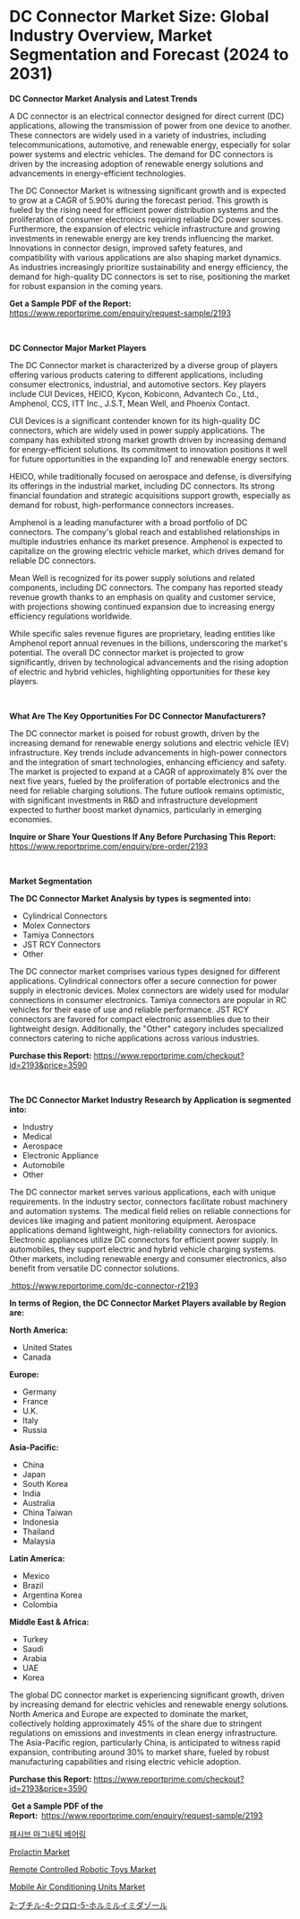<p><h1>DC Connector Market Size: Global Industry Overview, Market Segmentation and Forecast (2024 to 2031)</h1></p><p><strong>DC Connector Market Analysis and Latest Trends</strong></p>
<p><p>A DC connector is an electrical connector designed for direct current (DC) applications, allowing the transmission of power from one device to another. These connectors are widely used in a variety of industries, including telecommunications, automotive, and renewable energy, especially for solar power systems and electric vehicles. The demand for DC connectors is driven by the increasing adoption of renewable energy solutions and advancements in energy-efficient technologies.</p><p>The DC Connector Market is witnessing significant growth and is expected to grow at a CAGR of 5.90% during the forecast period. This growth is fueled by the rising need for efficient power distribution systems and the proliferation of consumer electronics requiring reliable DC power sources. Furthermore, the expansion of electric vehicle infrastructure and growing investments in renewable energy are key trends influencing the market. Innovations in connector design, improved safety features, and compatibility with various applications are also shaping market dynamics. As industries increasingly prioritize sustainability and energy efficiency, the demand for high-quality DC connectors is set to rise, positioning the market for robust expansion in the coming years.</p></p>
<p><strong>Get a Sample PDF of the Report:&nbsp;</strong> <a href="https://www.reportprime.com/enquiry/request-sample/2193">https://www.reportprime.com/enquiry/request-sample/2193</a></p>
<p>&nbsp;</p>
<p><strong>DC Connector Major Market Players</strong></p>
<p><p>The DC Connector market is characterized by a diverse group of players offering various products catering to different applications, including consumer electronics, industrial, and automotive sectors. Key players include CUI Devices, HEICO, Kycon, Kobiconn, Advantech Co., Ltd., Amphenol, CCS, ITT Inc., J.S.T, Mean Well, and Phoenix Contact.</p><p>CUI Devices is a significant contender known for its high-quality DC connectors, which are widely used in power supply applications. The company has exhibited strong market growth driven by increasing demand for energy-efficient solutions. Its commitment to innovation positions it well for future opportunities in the expanding IoT and renewable energy sectors.</p><p>HEICO, while traditionally focused on aerospace and defense, is diversifying its offerings in the industrial market, including DC connectors. Its strong financial foundation and strategic acquisitions support growth, especially as demand for robust, high-performance connectors increases.</p><p>Amphenol is a leading manufacturer with a broad portfolio of DC connectors. The company's global reach and established relationships in multiple industries enhance its market presence. Amphenol is expected to capitalize on the growing electric vehicle market, which drives demand for reliable DC connectors.</p><p>Mean Well is recognized for its power supply solutions and related components, including DC connectors. The company has reported steady revenue growth thanks to an emphasis on quality and customer service, with projections showing continued expansion due to increasing energy efficiency regulations worldwide.</p><p>While specific sales revenue figures are proprietary, leading entities like Amphenol report annual revenues in the billions, underscoring the market's potential. The overall DC connector market is projected to grow significantly, driven by technological advancements and the rising adoption of electric and hybrid vehicles, highlighting opportunities for these key players.</p></p>
<p>&nbsp;</p>
<p><strong>What Are The Key Opportunities For DC Connector Manufacturers?</strong></p>
<p><p>The DC connector market is poised for robust growth, driven by the increasing demand for renewable energy solutions and electric vehicle (EV) infrastructure. Key trends include advancements in high-power connectors and the integration of smart technologies, enhancing efficiency and safety. The market is projected to expand at a CAGR of approximately 8% over the next five years, fueled by the proliferation of portable electronics and the need for reliable charging solutions. The future outlook remains optimistic, with significant investments in R&D and infrastructure development expected to further boost market dynamics, particularly in emerging economies.</p></p>
<p><strong>Inquire or Share Your Questions If Any Before Purchasing This Report:</strong> <a href="https://www.reportprime.com/enquiry/pre-order/2193">https://www.reportprime.com/enquiry/pre-order/2193</a></p>
<p>&nbsp;</p>
<p><strong>Market Segmentation</strong></p>
<p><strong>The DC Connector Market Analysis by types is segmented into:</strong></p>
<p><ul><li>Cylindrical Connectors</li><li>Molex Connectors</li><li>Tamiya Connectors</li><li>JST RCY Connectors</li><li>Other</li></ul></p>
<p><p>The DC connector market comprises various types designed for different applications. Cylindrical connectors offer a secure connection for power supply in electronic devices. Molex connectors are widely used for modular connections in consumer electronics. Tamiya connectors are popular in RC vehicles for their ease of use and reliable performance. JST RCY connectors are favored for compact electronic assemblies due to their lightweight design. Additionally, the "Other" category includes specialized connectors catering to niche applications across various industries.</p></p>
<p><strong>Purchase this Report:&nbsp;</strong><a href="https://www.reportprime.com/checkout?id=2193&price=3590">https://www.reportprime.com/checkout?id=2193&price=3590</a></p>
<p>&nbsp;</p>
<p><strong>The DC Connector Market Industry Research by Application is segmented into:</strong></p>
<p><ul><li>Industry</li><li>Medical</li><li>Aerospace</li><li>Electronic Appliance</li><li>Automobile</li><li>Other</li></ul></p>
<p><p>The DC connector market serves various applications, each with unique requirements. In the industry sector, connectors facilitate robust machinery and automation systems. The medical field relies on reliable connections for devices like imaging and patient monitoring equipment. Aerospace applications demand lightweight, high-reliability connectors for avionics. Electronic appliances utilize DC connectors for efficient power supply. In automobiles, they support electric and hybrid vehicle charging systems. Other markets, including renewable energy and consumer electronics, also benefit from versatile DC connector solutions.</p></p>
<p><a href="https://www.reportprime.com/dc-connector-r2193">&nbsp;https://www.reportprime.com/dc-connector-r2193</a></p>
<p><strong>In terms of Region, the DC Connector Market Players available by Region are:</strong></p>
<p>
    <p> <strong> North America: </strong>
        <ul>
            <li>United States</li>
            <li>Canada</li>
        </ul>
        </p> 
    <p> <strong> Europe: </strong>
        <ul>
            <li>Germany</li>
            <li>France</li>
            <li>U.K.</li>
            <li>Italy</li>
            <li>Russia</li>
        </ul>
        </p> 
    <p> <strong> Asia-Pacific: </strong>
        <ul>
            <li>China</li>
            <li>Japan</li>
            <li>South Korea</li>
            <li>India</li>
            <li>Australia</li>
            <li>China Taiwan</li>
            <li>Indonesia</li>
            <li>Thailand</li>
            <li>Malaysia</li>
        </ul>
        </p> 
    <p> <strong> Latin America: </strong>
        <ul>
            <li>Mexico</li>
            <li>Brazil</li>
            <li>Argentina Korea</li>
            <li>Colombia</li>
        </ul>
        </p> 
    <p> <strong> Middle East & Africa: </strong>
        <ul>
            <li>Turkey</li>
            <li>Saudi</li>
            <li>Arabia</li>
            <li>UAE</li>
            <li>Korea</li>
        </ul>
    </p>
    </p>
<p><p>The global DC connector market is experiencing significant growth, driven by increasing demand for electric vehicles and renewable energy solutions. North America and Europe are expected to dominate the market, collectively holding approximately 45% of the share due to stringent regulations on emissions and investments in clean energy infrastructure. The Asia-Pacific region, particularly China, is anticipated to witness rapid expansion, contributing around 30% to market share, fueled by robust manufacturing capabilities and rising electric vehicle adoption.</p></p>
<p><strong>Purchase this Report: </strong><a href="https://www.reportprime.com/checkout?id=2193&price=3590">https://www.reportprime.com/checkout?id=2193&price=3590</a></p>
<p>&nbsp;<strong>Get a Sample PDF of the Report:&nbsp;&nbsp;</strong><a href="https://www.reportprime.com/enquiry/request-sample/2193">https://www.reportprime.com/enquiry/request-sample/2193</a></p>
<p><strong></strong></p>
<p><p><a href="https://medium.com/@dewayneber2023/passive-magnetic-bearing-market-%EC%9D%98-%EA%B8%80%EB%A1%9C%EB%B2%8C-%EC%8B%9C%EC%9E%A5-%EA%B0%9C%EC%9A%94%EB%8A%94-%EC%A0%84-%EC%84%B8%EA%B3%84-%EB%B0%8F-%EC%A3%BC%EC%9A%94-%EC%8B%9C%EC%9E%A5%EC%9D%98-%EC%82%B0%EC%97%85%EC%97%90-%EC%98%81%ED%96%A5%EC%9D%84-%EB%AF%B8%EC%B9%98%EB%8A%94-%EC%A3%BC%EC%9A%94-%ED%8A%B8%EB%A0%8C%EB%93%9C%EC%97%90-%EB%8C%80%ED%95%9C-%EB%8F%85%ED%8A%B9%ED%95%9C-%EA%B4%80%EC%A0%90%EC%9D%84-%EC%A0%9C%EA%B3%B5%ED%95%A9%EB%8B%88%EB%8B%A4-592510df070c">패시브 마그네틱 베어링</a></p><p><a href="https://issuu.com/reportprime-2/docs/prolactin-market-size-2030.pptx_f39416f1593a77">Prolactin Market</a></p><p><a href="https://medium.com/@ruth.gibson8095/the-remote-controlled-robotic-toys-market-has-experienced-impressive-growth-in-recent-years-433b849298bd?postPublishedType=initial">Remote Controlled Robotic Toys Market</a></p><p><a href="https://www.linkedin.com/pulse/mobile-air-conditioning-units-market-share-size-trends-industry-jo7nc?trackingId=KJf0x0CPS4W6pG5cZ6Td%2Bg%3D%3D">Mobile Air Conditioning Units Market</a></p><p><a href="https://medium.com/@amayrani15moore/2-butyl-4-chloro-5-formylimidazole-67640307b6b2">2-ブチル-4-クロロ-5-ホルミルイミダゾール</a></p></p>